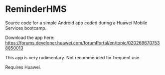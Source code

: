 # ReminderHMS

Source code for a simple Android app coded during a Huawei Mobile Services bootcamp.

Download the app here: https://forums.developer.huawei.com/forumPortal/en/topic/0202696707538850013

This app is very rudimentary. Not recommended for frequent use.

Requires Huawei.
